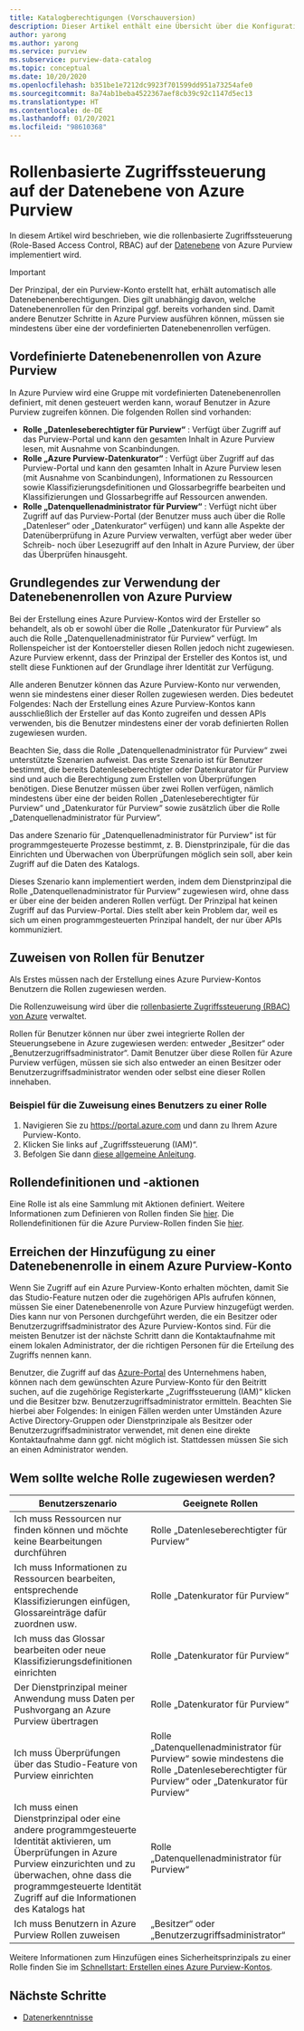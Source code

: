 ```yaml
---
title: Katalogberechtigungen (Vorschauversion)
description: Dieser Artikel enthält eine Übersicht über die Konfiguration der rollenbasierten Zugriffssteuerung (Role-Based Access Control, RBAC) in Azure Purview.
author: yarong
ms.author: yarong
ms.service: purview
ms.subservice: purview-data-catalog
ms.topic: conceptual
ms.date: 10/20/2020
ms.openlocfilehash: b351be1e7212dc9923f701599dd951a73254afe0
ms.sourcegitcommit: 8a74ab1beba4522367aef8cb39c92c1147d5ec13
ms.translationtype: HT
ms.contentlocale: de-DE
ms.lasthandoff: 01/20/2021
ms.locfileid: "98610368"
---
```

# <a name="role-based-access-control-in-azure-purviews-data-plane"></a>Rollenbasierte Zugriffssteuerung auf der Datenebene von Azure Purview

In diesem Artikel wird beschrieben, wie die rollenbasierte Zugriffssteuerung (Role-Based Access Control, RBAC) auf der [Datenebene](../azure-resource-manager/management/control-plane-and-data-plane.md#data-plane) von Azure Purview implementiert wird.

> [!IMPORTANT]
> Der Prinzipal, der ein Purview-Konto erstellt hat, erhält automatisch alle Datenebenenberechtigungen. Dies gilt unabhängig davon, welche Datenebenenrollen für den Prinzipal ggf. bereits vorhanden sind. Damit andere Benutzer Schritte in Azure Purview ausführen können, müssen sie mindestens über eine der vordefinierten Datenebenenrollen verfügen.

## <a name="azure-purviews-pre-defined-data-plane-roles"></a>Vordefinierte Datenebenenrollen von Azure Purview

In Azure Purview wird eine Gruppe mit vordefinierten Datenebenenrollen definiert, mit denen gesteuert werden kann, worauf Benutzer in Azure Purview zugreifen können. Die folgenden Rollen sind vorhanden:

* **Rolle „Datenleseberechtigter für Purview“** : Verfügt über Zugriff auf das Purview-Portal und kann den gesamten Inhalt in Azure Purview lesen, mit Ausnahme von Scanbindungen.
* **Rolle „Azure Purview-Datenkurator“** : Verfügt über Zugriff auf das Purview-Portal und kann den gesamten Inhalt in Azure Purview lesen (mit Ausnahme von Scanbindungen), Informationen zu Ressourcen sowie Klassifizierungsdefinitionen und Glossarbegriffe bearbeiten und Klassifizierungen und Glossarbegriffe auf Ressourcen anwenden.
* **Rolle „Datenquellenadministrator für Purview“** : Verfügt nicht über Zugriff auf das Purview-Portal (der Benutzer muss auch über die Rolle „Datenleser“ oder „Datenkurator“ verfügen) und kann alle Aspekte der Datenüberprüfung in Azure Purview verwalten, verfügt aber weder über Schreib- noch über Lesezugriff auf den Inhalt in Azure Purview, der über das Überprüfen hinausgeht.

## <a name="understanding-how-to-use-azure-purviews-data-plane-roles"></a>Grundlegendes zur Verwendung der Datenebenenrollen von Azure Purview

Bei der Erstellung eines Azure Purview-Kontos wird der Ersteller so behandelt, als ob er sowohl über die Rolle „Datenkurator für Purview“ als auch die Rolle „Datenquellenadministrator für Purview“ verfügt. Im Rollenspeicher ist der Kontoersteller diesen Rollen jedoch nicht zugewiesen. Azure Purview erkennt, dass der Prinzipal der Ersteller des Kontos ist, und stellt diese Funktionen auf der Grundlage ihrer Identität zur Verfügung.

Alle anderen Benutzer können das Azure Purview-Konto nur verwenden, wenn sie mindestens einer dieser Rollen zugewiesen werden. Dies bedeutet Folgendes: Nach der Erstellung eines Azure Purview-Kontos kann ausschließlich der Ersteller auf das Konto zugreifen und dessen APIs verwenden, bis die Benutzer mindestens einer der vorab definierten Rollen zugewiesen wurden.

Beachten Sie, dass die Rolle „Datenquellenadministrator für Purview“ zwei unterstützte Szenarien aufweist. Das erste Szenario ist für Benutzer bestimmt, die bereits Datenleseberechtigter oder Datenkurator für Purview sind und auch die Berechtigung zum Erstellen von Überprüfungen benötigen. Diese Benutzer müssen über zwei Rollen verfügen, nämlich mindestens über eine der beiden Rollen „Datenleseberechtigter für Purview“ und „Datenkurator für Purview“ sowie zusätzlich über die Rolle „Datenquellenadministrator für Purview“.

Das andere Szenario für „Datenquellenadministrator für Purview“ ist für programmgesteuerte Prozesse bestimmt, z. B. Dienstprinzipale, für die das Einrichten und Überwachen von Überprüfungen möglich sein soll, aber kein Zugriff auf die Daten des Katalogs.

Dieses Szenario kann implementiert werden, indem dem Dienstprinzipal die Rolle „Datenquellenadministrator für Purview“ zugewiesen wird, ohne dass er über eine der beiden anderen Rollen verfügt. Der Prinzipal hat keinen Zugriff auf das Purview-Portal. Dies stellt aber kein Problem dar, weil es sich um einen programmgesteuerten Prinzipal handelt, der nur über APIs kommuniziert.

## <a name="putting-users-into-roles"></a>Zuweisen von Rollen für Benutzer

Als Erstes müssen nach der Erstellung eines Azure Purview-Kontos Benutzern die Rollen zugewiesen werden.

Die Rollenzuweisung wird über die [rollenbasierte Zugriffssteuerung (RBAC) von Azure](../role-based-access-control/overview.md) verwaltet.

Rollen für Benutzer können nur über zwei integrierte Rollen der Steuerungsebene in Azure zugewiesen werden: entweder „Besitzer“ oder „Benutzerzugriffsadministrator“. Damit Benutzer über diese Rollen für Azure Purview verfügen, müssen sie sich also entweder an einen Besitzer oder Benutzerzugriffsadministrator wenden oder selbst eine dieser Rollen innehaben.

### <a name="an-example-of-assigning-someone-to-a-role"></a>Beispiel für die Zuweisung eines Benutzers zu einer Rolle

1. Navigieren Sie zu https://portal.azure.com und dann zu Ihrem Azure Purview-Konto.
1. Klicken Sie links auf „Zugriffssteuerung (IAM)“.
1. Befolgen Sie dann [diese allgemeine Anleitung](../role-based-access-control/quickstart-assign-role-user-portal.md#create-a-resource-group).

## <a name="role-definitions-and-actions"></a>Rollendefinitionen und -aktionen

Eine Rolle ist als eine Sammlung mit Aktionen definiert. Weitere Informationen zum Definieren von Rollen finden Sie [hier](../role-based-access-control/role-definitions.md). Die Rollendefinitionen für die Azure Purview-Rollen finden Sie [hier](../role-based-access-control/built-in-roles.md).

## <a name="getting-added-to-a-data-plane-role-in-an-azure-purview-account"></a>Erreichen der Hinzufügung zu einer Datenebenenrolle in einem Azure Purview-Konto

Wenn Sie Zugriff auf ein Azure Purview-Konto erhalten möchten, damit Sie das Studio-Feature nutzen oder die zugehörigen APIs aufrufen können, müssen Sie einer Datenebenenrolle von Azure Purview hinzugefügt werden. Dies kann nur von Personen durchgeführt werden, die ein Besitzer oder Benutzerzugriffsadministrator des Azure Purview-Kontos sind. Für die meisten Benutzer ist der nächste Schritt dann die Kontaktaufnahme mit einem lokalen Administrator, der die richtigen Personen für die Erteilung des Zugriffs nennen kann.

Benutzer, die Zugriff auf das [Azure-Portal](https://portal.azure.com) des Unternehmens haben, können nach dem gewünschten Azure Purview-Konto für den Beitritt suchen, auf die zugehörige Registerkarte „Zugriffssteuerung (IAM)“ klicken und die Besitzer bzw. Benutzerzugriffsadministrator ermitteln. Beachten Sie hierbei aber Folgendes: In einigen Fällen werden unter Umständen Azure Active Directory-Gruppen oder Dienstprinzipale als Besitzer oder Benutzerzugriffsadministrator verwendet, mit denen eine direkte Kontaktaufnahme dann ggf. nicht möglich ist. Stattdessen müssen Sie sich an einen Administrator wenden.

## <a name="who-should-be-assigned-to-what-role"></a>Wem sollte welche Rolle zugewiesen werden?

|Benutzerszenario|Geeignete Rollen|
|-------------|-----------------|
|Ich muss Ressourcen nur finden können und möchte keine Bearbeitungen durchführen|Rolle „Datenleseberechtigter für Purview“|
|Ich muss Informationen zu Ressourcen bearbeiten, entsprechende Klassifizierungen einfügen, Glossareinträge dafür zuordnen usw.|Rolle „Datenkurator für Purview“|
|Ich muss das Glossar bearbeiten oder neue Klassifizierungsdefinitionen einrichten|Rolle „Datenkurator für Purview“|
|Der Dienstprinzipal meiner Anwendung muss Daten per Pushvorgang an Azure Purview übertragen|Rolle „Datenkurator für Purview“|
|Ich muss Überprüfungen über das Studio-Feature von Purview einrichten|Rolle „Datenquellenadministrator für Purview“ sowie mindestens die Rolle „Datenleseberechtigter für Purview“ oder „Datenkurator für Purview“|
|Ich muss einen Dienstprinzipal oder eine andere programmgesteuerte Identität aktivieren, um Überprüfungen in Azure Purview einzurichten und zu überwachen, ohne dass die programmgesteuerte Identität Zugriff auf die Informationen des Katalogs hat |Rolle „Datenquellenadministrator für Purview“|
|Ich muss Benutzern in Azure Purview Rollen zuweisen | „Besitzer“ oder „Benutzerzugriffsadministrator“ |

Weitere Informationen zum Hinzufügen eines Sicherheitsprinzipals zu einer Rolle finden Sie im [Schnellstart: Erstellen eines Azure Purview-Kontos](create-catalog-portal.md).

## <a name="next-steps"></a>Nächste Schritte

* [Datenerkenntnisse](concept-insights.md)
